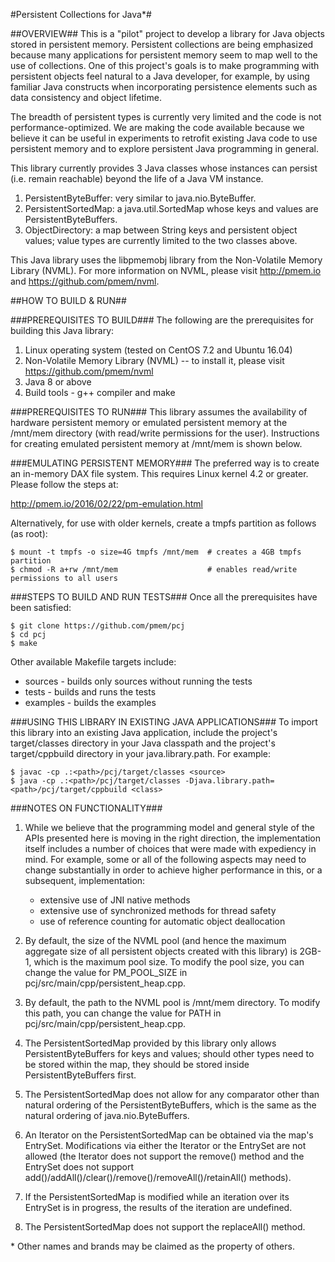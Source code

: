 #Persistent Collections for Java*#


##OVERVIEW##
This is a "pilot" project to develop a library for Java objects stored in persistent memory.
Persistent collections are being emphasized because many applications for persistent memory
seem to map well to the use of collections.  One of this project's goals is to make programming 
with persistent objects feel natural to a Java developer, for example, by using familiar Java 
constructs when incorporating persistence elements such as data consistency and object lifetime.  

The breadth of persistent types is currently very limited and the code is not performance-optimized.
We are making the code available because we believe it can be useful in experiments to retrofit 
existing Java code to use persistent memory and to explore persistent Java programming in general. 

This library currently provides 3 Java classes whose instances can persist (i.e. remain reachable)
beyond the life of a Java VM instance.

1. PersistentByteBuffer: very similar to java.nio.ByteBuffer.
2. PersistentSortedMap: a java.util.SortedMap whose keys and values are PersistentByteBuffers.
3. ObjectDirectory: a map between String keys and persistent object values; value types are 
   currently limited to the two classes above.
  
This Java library uses the libpmemobj library from the Non-Volatile Memory Library (NVML). 
For more information on NVML, please visit http://pmem.io and https://github.com/pmem/nvml.

##HOW TO BUILD & RUN##

###PREREQUISITES TO BUILD###
The following are the prerequisites for building this Java library:

1. Linux operating system (tested on CentOS 7.2 and Ubuntu 16.04)
2. Non-Volatile Memory Library (NVML) -- to install it, please visit https://github.com/pmem/nvml
3. Java 8 or above
4. Build tools - g++ compiler and make

###PREREQUISITES TO RUN###
This library assumes the availability of hardware persistent memory or emulated persistent memory 
at the /mnt/mem directory (with read/write permissions for the user).  Instructions for creating 
emulated persistent memory at /mnt/mem is shown below.

###EMULATING PERSISTENT MEMORY###
The preferred way is to create an in-memory DAX file system. This requires Linux kernel 4.2 or 
greater. Please follow the steps at:

   http://pmem.io/2016/02/22/pm-emulation.html

Alternatively, for use with older kernels, create a tmpfs partition as follows (as root):
   ```
   $ mount -t tmpfs -o size=4G tmpfs /mnt/mem  # creates a 4GB tmpfs partition
   $ chmod -R a+rw /mnt/mem                    # enables read/write permissions to all users
   ```
###STEPS TO BUILD AND RUN TESTS###
Once all the prerequisites have been satisfied:
   ```
   $ git clone https://github.com/pmem/pcj
   $ cd pcj
   $ make
   ```
Other available Makefile targets include:

   - sources - builds only sources without running the tests
   - tests - builds and runs the tests
   - examples - builds the examples

###USING THIS LIBRARY IN EXISTING JAVA APPLICATIONS###
To import this library into an existing Java application, include the project's target/classes 
directory in your Java classpath and the project's target/cppbuild directory in your 
java.library.path.  For example: 
   ```
   $ javac -cp .:<path>/pcj/target/classes <source>
   $ java -cp .:<path>/pcj/target/classes -Djava.library.path=<path>/pcj/target/cppbuild <class>
   ```
###NOTES ON FUNCTIONALITY###
1. While we believe that the programming model and general style of the APIs presented here is 
   moving in the right direction, the implementation itself includes a number of choices that were 
   made with expediency in mind.  For example, some or all of the following aspects may need to 
   change substantially in order to achieve higher performance in this, or a subsequent, 
   implementation:
     
   - extensive use of JNI native methods
   - extensive use of synchronized methods for thread safety
   - use of reference counting for automatic object deallocation

2. By default, the size of the NVML pool (and hence the maximum aggregate size of all persistent 
   objects created with this library) is 2GB-1, which is the maximum pool size.  To modify the pool 
   size, you can change the value for PM_POOL_SIZE in pcj/src/main/cpp/persistent_heap.cpp.

3. By default, the path to the NVML pool is /mnt/mem directory. To modify this path, you can change
   the value for PATH in pcj/src/main/cpp/persistent_heap.cpp.

4. The PersistentSortedMap provided by this library only allows PersistentByteBuffers for keys and 
   values; should other types need to be stored within the map, they should be stored inside 
   PersistentByteBuffers first.

5. The PersistentSortedMap does not allow for any comparator other than natural ordering of the 
   PersistentByteBuffers, which is the same as the natural ordering of java.nio.ByteBuffers.

6. An Iterator on the PersistentSortedMap can be obtained via the map's EntrySet. Modifications via 
   either the Iterator or the EntrySet are not allowed (the Iterator does not support the remove() 
   method and the EntrySet does not support add()/addAll()/clear()/remove()/removeAll()/retainAll() 
   methods).

7. If the PersistentSortedMap is modified while an iteration over its EntrySet is in progress, the 
   results of the iteration are undefined.

8. The PersistentSortedMap does not support the replaceAll() method.


\* Other names and brands may be claimed as the property of others.
